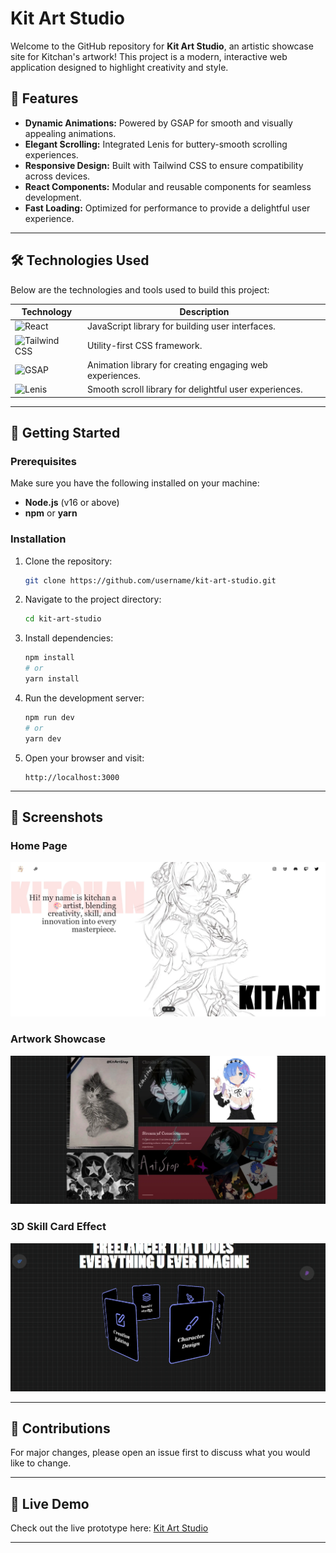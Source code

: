 # Kit Art Studio

Welcome to the GitHub repository for **Kit Art Studio**, an artistic showcase site for Kitchan's artwork! This project is a modern, interactive web application designed to highlight creativity and style.

## 🌟 Features
- **Dynamic Animations:** Powered by GSAP for smooth and visually appealing animations.
- **Elegant Scrolling:** Integrated Lenis for buttery-smooth scrolling experiences.
- **Responsive Design:** Built with Tailwind CSS to ensure compatibility across devices.
- **React Components:** Modular and reusable components for seamless development.
- **Fast Loading:** Optimized for performance to provide a delightful user experience.

---

## 🛠️ Technologies Used

Below are the technologies and tools used to build this project:

| Technology | Description |
|------------|-------------|
| ![React](https://img.shields.io/badge/-React-61DAFB?logo=react&logoColor=white&style=for-the-badge) | JavaScript library for building user interfaces. |
| ![Tailwind CSS](https://img.shields.io/badge/-Tailwind%20CSS-38B2AC?logo=tailwind-css&logoColor=white&style=for-the-badge) | Utility-first CSS framework. |
| ![GSAP](https://img.shields.io/badge/-GSAP-88CE02?logo=greensock&logoColor=white&style=for-the-badge) | Animation library for creating engaging web experiences. |
| ![Lenis](https://img.shields.io/badge/-Lenis-%23000000?logo=scroll&logoColor=white&style=for-the-badge) | Smooth scroll library for delightful user experiences. |

---

## 🚀 Getting Started

### Prerequisites
Make sure you have the following installed on your machine:

- **Node.js** (v16 or above)
- **npm** or **yarn**

### Installation

1. Clone the repository:
   ```bash
   git clone https://github.com/username/kit-art-studio.git
   ```

2. Navigate to the project directory:
   ```bash
   cd kit-art-studio
   ```

3. Install dependencies:
   ```bash
   npm install
   # or
   yarn install
   ```

4. Run the development server:
   ```bash
   npm run dev
   # or
   yarn dev
   ```

5. Open your browser and visit:
   ```
   http://localhost:3000
   ```

---

## 📸 Screenshots

### Home Page
![Home Page](public/img/Homepage.webp)

### Artwork Showcase
![Artwork Showcase](public/img/Bento.webp)

### 3D Skill Card Effect
![3D Skill Card Component](public/img/Aboutpage.webp)

---

## 🌈 Contributions
 For major changes, please open an issue first to discuss what you would like to change.

---

## 🔗 Live Demo
Check out the live prototype here: [Kit Art Studio](https://kit-art-studio.vercel.app/)

---

